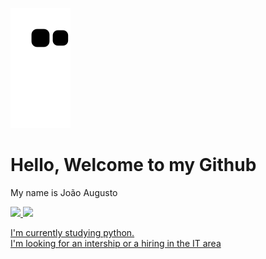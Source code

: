 ![Snake animation](https://github.com/afonso412/afonso412/blob/output/github-contribution-grid-snake.svg)
<h1>Hello, Welcome to my Github</h1>
<p>My name is João Augusto</p>
<div>
<a href="https://github.com/afonso412">
<img height="180em" src="https://github-readme-stats.vercel.app/api/top-langs/?username=afonso412&layout=compact&langs_count=7&theme=dracula"/>
<img height="180em" src="https://github-readme-stats.vercel.app/api?username=afonso412&show_icons=true&theme=dracula&include_all_commits=true&count_private=true"/>
</div>
<p>I'm currently studying python.<br>I'm looking for an intership or a hiring in the IT area</p>

